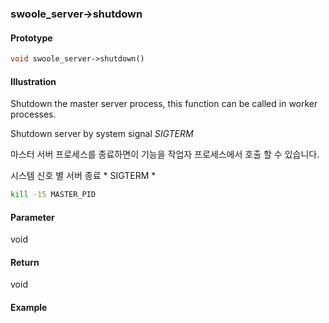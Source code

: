 ### swoole_server->shutdown

#### Prototype

```php
void swoole_server->shutdown()
```

#### Illustration

Shutdown the master server process, this function can be called in worker processes.

Shutdown server by system signal *SIGTERM*

마스터 서버 프로세스를 종료하면이 기능을 작업자 프로세스에서 호출 할 수 있습니다.

시스템 신호 별 서버 종료 * SIGTERM *

```bash
kill -15 MASTER_PID
```

#### Parameter

void

#### Return

void

#### Example
